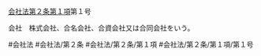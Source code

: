 [会社法第２条第１項](会社法＿＿＿＿第２条第１項)第１号

会社　株式会社、合名会社、合資会社又は合同会社をいう。


#会社法
#会社法/第２条
#会社法/第２条/第１項
#会社法/第２条/第１項/第１号
